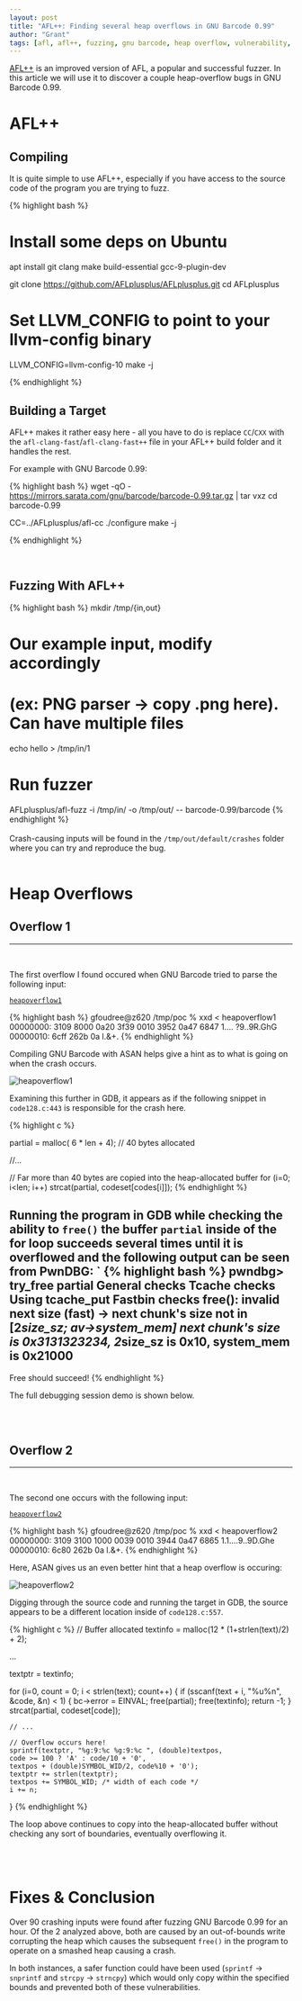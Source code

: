 ```yaml
---
layout: post
title: "AFL++: Finding several heap overflows in GNU Barcode 0.99"
author: "Grant"
tags: [afl, afl++, fuzzing, gnu barcode, heap overflow, vulnerability, gdb]
---
```


[AFL++](https://github.com/AFLplusplus/AFLplusplus) is an improved version of AFL, a popular and successful fuzzer. In this article we will use it to discover a couple heap-overflow bugs in GNU Barcode 0.99.

# AFL++

## Compiling

It is quite simple to use AFL++, especially if you have access to the source code of the program you are trying to fuzz.

{% highlight bash %}
# Install some deps on Ubuntu
apt install git clang make build-essential gcc-9-plugin-dev

git clone https://github.com/AFLplusplus/AFLplusplus.git
cd AFLplusplus

# Set LLVM_CONFIG to point to your llvm-config binary
LLVM_CONFIG=llvm-config-10 make -j

{% endhighlight %}
<br>
## Building a Target

AFL++ makes it rather easy here - all you have to do is replace `CC`/`CXX` with the `afl-clang-fast`/`afl-clang-fast++` file in your AFL++ build folder and it handles the rest.

For example with GNU Barcode 0.99:

{% highlight bash %}
wget -qO - https://mirrors.sarata.com/gnu/barcode/barcode-0.99.tar.gz | tar vxz
cd barcode-0.99

CC=../AFLplusplus/afl-cc ./configure
make -j

{% endhighlight %}

<br>

## Fuzzing With AFL++

{% highlight bash %}
mkdir /tmp/{in,out}

# Our example input, modify accordingly
# (ex: PNG parser -> copy .png here). Can have multiple files
echo hello > /tmp/in/1

# Run fuzzer
AFLplusplus/afl-fuzz -i /tmp/in/ -o /tmp/out/ -- barcode-0.99/barcode
{% endhighlight %}
<br>
<asciinema-player src="/assets/asciinema_casts/barcode_heapoverflow_afl.cast" cols="110" rows="35"></asciinema-player>
<br>
Crash-causing inputs will be found in the `/tmp/out/default/crashes` folder where you can try and reproduce the bug.
<br>
<br>
# Heap Overflows

## Overflow 1
<hr>
<br>

The first overflow I found occured when GNU Barcode tried to parse the following input: 

[`heapoverflow1`](/assets/gnubarcode_heapoverflow1_poc.bin)

{% highlight bash %}
gfoudree@z620 /tmp/poc % xxd < heapoverflow1
00000000: 3109 8000 0a20 3f39 0010 3952 0a47 6847  1.... ?9..9R.GhG
00000010: 6cff 262b 0a                             l.&+.
{% endhighlight %}

Compiling GNU Barcode with ASAN helps give a hint as to what is going on when the crash occurs.

![heapoverflow1](/assets/gnu_barcode_heapoverflow1_asan.png "Clang ASAN Output")

Examining this further in GDB, it appears as if the following snippet in `code128.c:443` is responsible for the crash here.

{% highlight c %}

partial = malloc( 6 * len + 4); // 40 bytes allocated

//...

// Far more than 40 bytes are copied into the heap-allocated buffer
for (i=0; i<len; i++) 
	strcat(partial, codeset[codes[i]]);
{% endhighlight %}

Running the program in GDB while checking the ability to `free()` the buffer `partial` inside of the for loop succeeds several times until it is overflowed and the following output can be seen from PwnDBG:
`
{% highlight bash %}
pwndbg> try_free partial
General checks
Tcache checks
Using tcache_put
Fastbin checks
free(): invalid next size (fast) -> next chunk's size not in [2*size_sz; av->system_mem]
    next chunk's size is 0x3131323234, 2*size_sz is 0x10, system_mem is 0x21000
----------
Free should succeed!
{% endhighlight %}


The full debugging session demo is shown below.

<asciinema-player src="/assets/asciinema_casts/barcode_heapoverflow_1.cast" cols="120" rows="50"></asciinema-player>
<br>
<br>


## Overflow 2
<hr>
<br>

The second one occurs with the following input:

[`heapoverflow2`](/assets/gnubarcode_heapoverflow2_poc.bin)


{% highlight bash %}
gfoudree@z620 /tmp/poc % xxd < heapoverflow2 
00000000: 3109 3100 1000 0039 0010 3944 0a47 6865  1.1....9..9D.Ghe
00000010: 6c80 262b 0a                             l.&+.
{% endhighlight %}

Here, ASAN gives us an even better hint that a heap overflow is occuring:


![heapoverflow2](/assets/gnu_barcode_heapoverflow2_asan.png "Clang ASAN Output")


Digging through the source code and running the target in GDB, the source appears to be a different location inside of `code128.c:557`.

{% highlight c %}
// Buffer allocated
textinfo = malloc(12 * (1+strlen(text)/2) + 2);
    
...

textptr = textinfo;

for (i=0, count = 0; i < strlen(text); count++) {
    if (sscanf(text + i, "%u%n", &code, &n) < 1) {
        bc->error = EINVAL; 
            free(partial);
            free(textinfo);
            return -1;
    }
    strcat(partial, codeset[code]);
        
    // ...

    // Overflow occurs here! 
    sprintf(textptr, "%g:9:%c %g:9:%c ", (double)textpos, 
    code >= 100 ? 'A' : code/10 + '0',
    textpos + (double)SYMBOL_WID/2,	code%10 + '0');
    textptr += strlen(textptr);
    textpos += SYMBOL_WID; /* width of each code */
    i += n;
}
{% endhighlight %}

The loop above continues to copy into the heap-allocated buffer without checking any sort of boundaries, eventually overflowing it.

<br>
<br>


# Fixes & Conclusion

Over 90 crashing inputs were found after fuzzing GNU Barcode 0.99 for an hour. Of the 2 analyzed above, both are caused by an out-of-bounds write corrupting the heap which causes the subsequent `free()` in the program to operate on a smashed heap causing a crash.

In both instances, a safer function could have been used (`sprintf` -> `snprintf` and `strcpy` -> `strncpy`) which would only copy within the specified bounds and prevented both of these vulnerabilities.